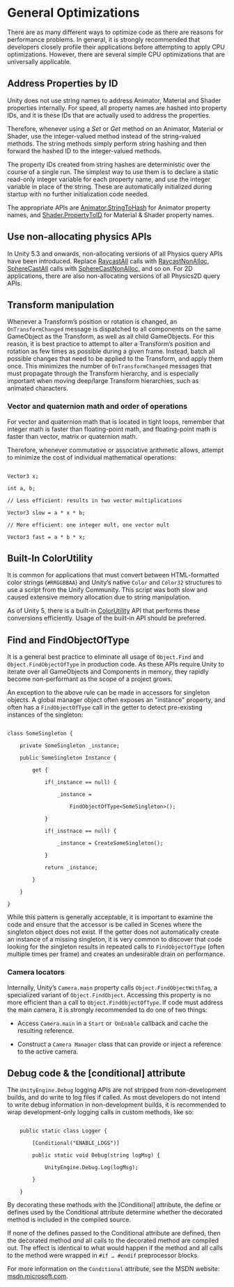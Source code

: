 # General Optimizations

There are as many different ways to optimize code as there are reasons for performance problems. In general, it is strongly recommended that developers closely profile their applications before attempting to apply CPU optimizations. However, there are several simple CPU optimizations that are universally applicable.

## Address Properties by ID

Unity does not use string names to address Animator, Material and Shader properties internally. For speed, all property names are hashed into property IDs, and it is these IDs that are actually used to address the properties.

Therefore, whenever using a *Set* or *Get* method on an Animator, Material or Shader, use the integer-valued method instead of the string-valued methods. The string methods simply perform string hashing and then forward the hashed ID to the integer-valued methods.

The property IDs created from string hashes are deterministic over the course of a single run. The simplest way to use them is to declare a static read-only integer variable for each property name, and use the integer variable in place of the string. These are automatically initialized during startup with no further initialization code needed.

The appropriate APIs are [Animator.StringToHash](ScriptRef:Animator.StringToHash.html) for Animator property names, and [Shader.PropertyToID](ScriptRef:Shader.PropertyToID.html) for Material & Shader property names.

## Use non-allocating physics APIs

In Unity 5.3 and onwards, non-allocating versions of all Physics query APIs have been introduced. Replace [RaycastAll](ScriptRef:Physics.RaycastAll.html) calls with [RaycastNonAlloc](ScriptRef:Physics.RaycastNonAlloc.html), [SphereCastAll](ScriptRef:Physics.SphereCastAll.html) calls with [SphereCastNonAlloc](ScriptRef:Physics.SphereCastNonAlloc.html), and so on. For 2D applications, there are also non-allocating versions of all Physics2D query APIs.

## Transform manipulation

Whenever a Transform’s position or rotation is changed, an `OnTransformChanged` message is dispatched to all components on the same GameObject as the Transform, as well as all child GameObjects. For this reason, it is best practice to attempt to alter a Transform’s position and rotation as few times as possible during a given frame. Instead, batch all possible changes that need to be applied to the Transform, and apply them once. This minimizes the number of `OnTransformChanged` messages that must propagate through the Transform hierarchy, and is especially important when moving deep/large Transform hierarchies, such as animated characters.

### Vector and quaternion math and order of operations

For vector and quaternion math that is located in tight loops, remember that integer math is faster than floating-point math, and floating-point math is faster than vector, matrix or quaternion math.


Therefore, whenever commutative or associative arithmetic allows, attempt to minimize the cost of individual mathematical operations:

```

Vector3 x;

int a, b;

// Less efficient: results in two vector multiplications

Vector3 slow = a * x * b;

// More efficient: one integer mult, one vector mult

Vector3 fast = a * b * x;

```

## Built-In ColorUtility

It is common for applications that must convert between HTML-formatted color strings (`#RRGGBBAA`) and Unity’s native `Color` and `Color32` structures to use a script from the Unify Community. This script was both slow and caused extensive memory allocation due to string manipulation.

As of Unity 5, there is a built-in [ColorUtility](ScriptRef:ColorUtility.html) API that performs these conversions efficiently. Usage of the built-in API should be preferred.

## Find and FindObjectOfType

It is a general best practice to eliminate all usage of `Object.Find` and `Object.FindObjectOfType` in production code. As these APIs require Unity to iterate over all GameObjects and Components in memory, they rapidly become non-performant as the scope of a project grows.

An exception to the above rule can be made in accessors for singleton objects. A global manager object often exposes an "instance" property, and often has a `FindObjectOfType` call in the getter to detect pre-existing instances of the singleton:

```

class SomeSingleton {

	private SomeSingleton _instance;

	public SomeSingleton Instance {

		get {

			if(_instance == null) { 

				_instance =

					FindObjectOfType<SomeSingleton>(); 

			}

			if(_instnace == null) { 

				_instance = CreateSomeSingleton();

			}

			return _instance;

		}

	}

}

```

While this pattern is generally acceptable, it is important to examine the code and ensure that the accessor is be called in Scenes where the singleton object does not exist. If the getter does not automatically create an instance of a missing singleton, it is very common to discover that code looking for the singleton results in repeated calls to `FindObjectOfType` (often multiple times per frame) and creates an undesirable drain on performance.

### Camera locators

Internally, Unity’s `Camera.main` property calls `Object.FindObjectWithTag`, a specialized variant of `Object.FindObject`. Accessing this property is no more efficient than a call to `Object.FindObjectOfType`. If code must address the main camera, it is strongly recommended to do one of two things:

* Access `Camera.main` in a `Start` or` OnEnable` callback and cache the resulting reference.

* Construct a `Camera Manager` class that can provide or inject a reference to the active camera.

## Debug code & the [conditional] attribute

The `UnityEngine.Debug` logging APIs are not stripped from non-development builds, and do write to log files if called. As most developers do not intend to write debug information in non-development builds, it is recommended to wrap development-only logging calls in custom methods, like so:

```

    public static class Logger {

        [Conditional("ENABLE_LOGS")]

        public static void Debug(string logMsg) {

		    UnityEngine.Debug.Log(logMsg);

        }

    }

```

By decorating these methods with the [Conditional] attribute, the define or defines used by the Conditional attribute determine whether the decorated method is included in the compiled source.

If none of the defines passed to the Conditional attribute are defined, then the decorated method *and* all calls to the decorated method are compiled out. The effect is identical to what would happen if the method and all calls to the method were wrapped in `#if … #endif` preprocessor blocks.

For more information on the `Conditional` attribute, see the MSDN website: [msdn.microsoft.com](https://msdn.microsoft.com/en-us/library/4xssyw96(v=vs.90).aspx).

